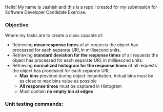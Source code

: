 Hello! 
My name is Jashish and this is a repo I created for my submission for Software Developer Candidate Exercise.

### Objective
Where my tasks are to create a class capable of:
- Retrieving **mean response times** of all requests the object has processed for each separate URI, in millisecond units.
- Retrieving **standard deviation for the response times** of all requests the object has processed for each separate URI, in millisecond units.
- Retrieving **normalized histogram for the response times** of all requests the object has processed for each separate URI,
  - **Max bins** provided during object instantiation. Actual bins must be as close to max bins value as possible
  - **All response times** must be captured in Histogram
  - Must contain **no empty bin at edges**

### Unit testing commands:
